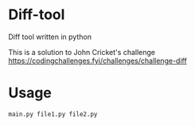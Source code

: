 # Diff-tool
Diff tool written in python

This is a solution to John Cricket's challenge https://codingchallenges.fyi/challenges/challenge-diff
# Usage
```
main.py file1.py file2.py
```
